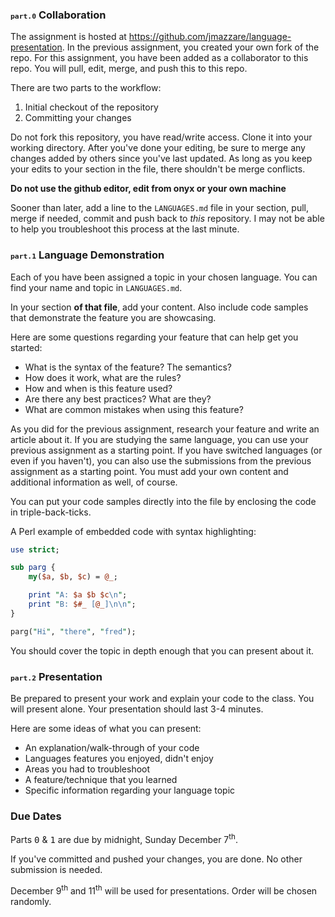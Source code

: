 

### <tt><small><small>part.0</small></small></tt> Collaboration
The assignment is hosted at https://github.com/jmazzare/language-presentation. In the previous assignment, you created your own fork of the repo. For this assignment, you have been added as a collaborator to this repo. You will pull, edit, merge, and push this to this repo.

There are two parts to the workflow:

1. Initial checkout of the repository
2. Committing your changes

Do not fork this repository, you have read/write access. Clone it into your working directory. After you've done your editing, be sure to merge any changes added by others since you've last updated. As long as you keep your edits to your section in the file, there shouldn't be merge conflicts. 

__Do not use the github editor, edit from onyx or your own machine__

Sooner than later, add a line to the `LANGUAGES.md` file in your section, pull, merge if needed, commit and push back to _this_ repository. I may not be able to help you troubleshoot this process at the last minute.

### <tt><small><small>part.1</small></small></tt> Language Demonstration

Each of you have been assigned a topic in your chosen language. You can find your name and topic in `LANGUAGES.md`. 

In your section __of that file__, add your content. Also include code samples that demonstrate the feature you are showcasing.

Here are some questions regarding your feature that can help get you started:
- What is the syntax of the feature? The semantics?
- How does it work, what are the rules?
- How and when is this feature used?
- Are there any best practices? What are they?
- What are common mistakes when using this feature?

As you did for the previous assignment, research your feature and write an article about it. If you are studying the same language, you can use your previous assignment as a starting point. If you have switched languages (or even if you haven't), you can also use the submissions from the previous assignment as a starting point. You must add your own content and additional information as well, of course.

You can put your code samples directly into the file by enclosing the code in triple-back-ticks.

A Perl example of embedded code with syntax highlighting:
```perl
use strict;

sub parg {
    my($a, $b, $c) = @_;

    print "A: $a $b $c\n";
    print "B: $#_ [@_]\n\n";
}

parg("Hi", "there", "fred");
```

You should cover the topic in depth enough that you can present about it.

### <tt><small><small>part.2</small></small></tt> Presentation

Be prepared to present your work and explain your code to the class. You will present alone. Your presentation should last 3-4 minutes.

Here are some ideas of what you can present:
- An explanation/walk-through of your code
- Languages features you enjoyed, didn't enjoy
- Areas you had to troubleshoot
- A feature/technique that you learned
- Specific information regarding your language topic


### Due Dates

Parts <tt>0</tt> &amp; <tt>1</tt> are due by midnight, Sunday December 7<sup>th</sup>.

If you've committed and pushed your changes, you are done. No other submission is needed.

December 9<sup>th</sup> and 11<sup>th</sup> will be used for presentations. Order will be chosen randomly. 
